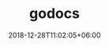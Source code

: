 ---
title: "godocs"
date: 2018-12-28T11:02:05+06:00 
# type don't remove or customize
type : "docs"
---